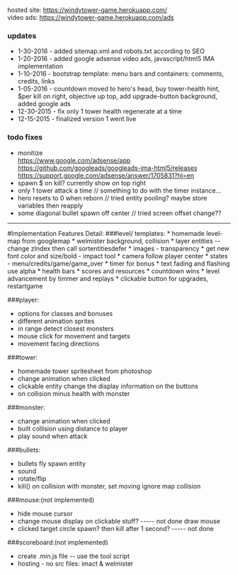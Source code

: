 
<br>hosted site: https://windytower-game.herokuapp.com/
<br>video ads: https://windytower-game.herokuapp.com/ads


### updates
* 1-30-2016 - added sitemap.xml and robots.txt according to SEO
* 1-20-2016 - added google adsense video ads, javascript/html5 IMA implementation 
* 1-10-2016 - bootstrap template: menu bars and containers:  comments, credits, links
* 1-05-2016 - countdown moved to hero's head, buy tower-health hint, $per kill on right, objective up top,
  add upgrade-button background, added google ads
* 12-30-2015 - fix only 1 tower health regenerate at a time
* 12-15-2015 - finalized version 1 went live


### todo fixes
* monitize
<br>https://www.google.com/adsense/app
<br>https://github.com/googleads/googleads-ima-html5/releases
<br>https://support.google.com/adsense/answer/1705831?hl=en
* spawn $ on kill? currently show on top right
* only 1 tower attack a time // something to do with the timer instance...
* hero resets to 0  when reborn // tried entity pooling? maybe store variables then reapply 
* some diagonal bullet spawn off center // tried screen offset change??

<hr />
#Implementation Features Detail:
###level/ templates:
 * homemade level-map from googlemap
 * welmister background, collision
 * layer entities -- change zIndex then call sortentitiesdefer
 * images - transparency
 * get new font color and size/bold - impact tool 
 * camera follow player center
 * states  - menu/credits/game/game_over
 * timer for bonus
 * text fading and flashing use alpha
 * health bars
 * scores and resources
 * countdown wins
 * level advancement by timmer and replays
 * clickable button for upgrades, restartgame 


###player:
 * options for classes and bonuses
 * different animation sprites
 * in range detect closest monsters
 * mouse click for movement and targets
 * movement facing directions


###tower:
 * homemade tower spritesheet from photoshop
 * change animation  when clicked
 * clickable entity change the display information on the buttons
 * on collision minus health with monster

###monster:
 * change animation  when clicked 	
 * built collision using distance to player
 * play sound when attack				

###bullets:
 * bullets fly spawn entity
 * sound
 * rotate/flip
 * kill() on collision with monster, set moving ignore map collision

###mouse:(not implemented)
 * hide mouse cursor
 * change mouse display on clickable stuff?					----- not done draw mouse
 * clicked target circle spawn? then kill after 1 second?		----- not done

###scoreboard:(not implemented)
 * create .min.js file  -- use the tool script
 * hosting		- no src files: imact & welmister




